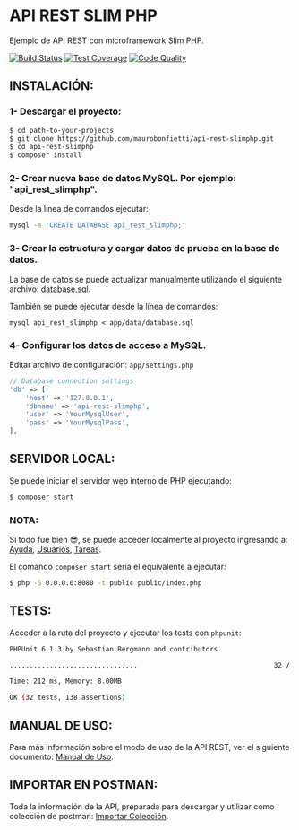 # API REST SLIM PHP

Ejemplo de API REST con microframework Slim PHP.


[![Build Status](https://travis-ci.org/maurobonfietti/api-rest-slimphp.svg?branch=master)](https://travis-ci.org/maurobonfietti/api-rest-slimphp)
[![Test Coverage](https://codeclimate.com/github/maurobonfietti/api-rest-slimphp/badges/coverage.svg)](https://codeclimate.com/github/maurobonfietti/api-rest-slimphp/coverage)
[![Code Quality](https://scrutinizer-ci.com/g/maurobonfietti/api-rest-slimphp/badges/quality-score.png?b=master)](https://scrutinizer-ci.com/g/maurobonfietti/api-rest-slimphp/?branch=master)


## INSTALACIÓN:

### 1- Descargar el proyecto:

```bash
$ cd path-to-your-projects
$ git clone https://github.com/maurobonfietti/api-rest-slimphp.git
$ cd api-rest-slimphp
$ composer install
```


### 2- Crear nueva base de datos MySQL. Por ejemplo: "api_rest_slimphp".

Desde la línea de comandos ejecutar:

```bash
mysql -e 'CREATE DATABASE api_rest_slimphp;'
```


### 3- Crear la estructura y cargar datos de prueba en la base de datos.

La base de datos se puede actualizar manualmente utilizando el siguiente archivo: [database.sql](app/data/database.sql).

También se puede ejecutar desde la línea de comandos:

```
mysql api_rest_slimphp < app/data/database.sql
```


### 4- Configurar los datos de acceso a MySQL.

Editar archivo de configuración: `app/settings.php`

```php
// Database connection settings
'db' => [
    'host' => '127.0.0.1',
    'dbname' => 'api-rest-slimphp',
    'user' => 'YourMysqlUser',
    'pass' => 'YourMysqlPass',
],
```


## SERVIDOR LOCAL:

Se puede iniciar el servidor web interno de PHP ejecutando:

```bash
$ composer start
```


### NOTA:

Si todo fue bien :sunglasses:, se puede acceder localmente al proyecto ingresando a: 
[Ayuda](http://localhost:8080), 
[Usuarios](http://localhost:8080/users), 
[Tareas](http://localhost:8080/tasks).

El comando `composer start` sería el equivalente a ejecutar:

```bash
$ php -S 0.0.0.0:8080 -t public public/index.php
```


## TESTS:

Acceder a la ruta del proyecto y ejecutar los tests con `phpunit`:

```bash
PHPUnit 6.1.3 by Sebastian Bergmann and contributors.

................................                                  32 / 32 (100%)

Time: 212 ms, Memory: 8.00MB

OK (32 tests, 138 assertions)
```


## MANUAL DE USO:

Para más información sobre el modo de uso de la API REST, ver el siguiente documento: [Manual de Uso](DOC.md).


## IMPORTAR EN POSTMAN:

Toda la información de la API, preparada para descargar y utilizar como colección de postman: [Importar Colección](https://www.getpostman.com/collections/b8493a923ab81ef53ebb).
